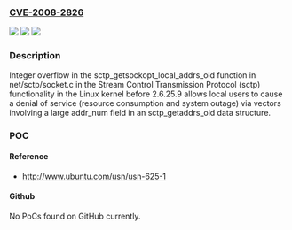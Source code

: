 ### [CVE-2008-2826](https://cve.mitre.org/cgi-bin/cvename.cgi?name=CVE-2008-2826)
![](https://img.shields.io/static/v1?label=Product&message=n%2Fa&color=blue)
![](https://img.shields.io/static/v1?label=Version&message=n%2Fa&color=blue)
![](https://img.shields.io/static/v1?label=Vulnerability&message=n%2Fa&color=brighgreen)

### Description

Integer overflow in the sctp_getsockopt_local_addrs_old function in net/sctp/socket.c in the Stream Control Transmission Protocol (sctp) functionality in the Linux kernel before 2.6.25.9 allows local users to cause a denial of service (resource consumption and system outage) via vectors involving a large addr_num field in an sctp_getaddrs_old data structure.

### POC

#### Reference
- http://www.ubuntu.com/usn/usn-625-1

#### Github
No PoCs found on GitHub currently.

